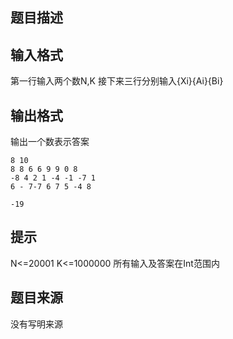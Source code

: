 


## 题目描述
## 输入格式
第一行输入两个数N,K
接下来三行分别输入{Xi}{Ai}{Bi}
## 输出格式
输出一个数表示答案

```input1
8 10
8 8 6 6 9 9 0 8
-8 4 2 1 -4 -1 -7 1
6 - 7-7 6 7 5 -4 8

```
```output1
-19
```

## 提示
N<=20001
K<=1000000
所有输入及答案在Int范围内
## 题目来源
没有写明来源


